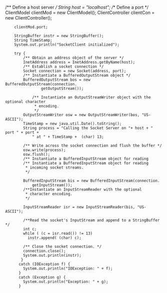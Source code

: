  /** Define a host server */
	    String host = "localhost";
	    /** Define a port */
	    ClientModel clientMod = new ClientModel(); 
	    ClientController clientCon = new ClientController();
	    
	    clientMod.port;
	    
	    StringBuffer instr = new StringBuffer();
	    String TimeStamp;
	    System.out.println("SocketClient initialized");
	    
	    try {
	        /** Obtain an address object of the server */
	        InetAddress address = InetAddress.getByName(host);
	        /** Establish a socket connection */
	        Socket connection = new Socket(address, port);
	        /** Instantiate a BufferedOutputStream object */
	        BufferedOutputStream bos = new BufferedOutputStream(connection.
	                getOutputStream());

	            /** Instantiate an OutputStreamWriter object with the optional character
	             * encoding.
	             */
	        OutputStreamWriter osw = new OutputStreamWriter(bos, "US-ASCII");
	        TimeStamp = new java.util.Date().toString();
	        String process = "Calling the Socket Server on "+ host + " port " + port +
	            " at " + TimeStamp +  (char) 13;

	        /** Write across the socket connection and flush the buffer */
	        osw.write(process);
	        osw.flush();
	        /** Instantiate a BufferedInputStream object for reading
	        /** Instantiate a BufferedInputStream object for reading
	         * incoming socket streams.
	         */

	        BufferedInputStream bis = new BufferedInputStream(connection.
	            getInputStream());
	        /**Instantiate an InputStreamReader with the optional
	         * character encoding.
	         */

	        InputStreamReader isr = new InputStreamReader(bis, "US-ASCII");

	        /**Read the socket's InputStream and append to a StringBuffer */
	        int c;
	        while ( (c = isr.read()) != 13)
	          instr.append( (char) c);

	        /** Close the socket connection. */
	        connection.close();
	        System.out.println(instr);
	       }
	      catch (IOException f) {
	        System.out.println("IOException: " + f);
	      }
	      catch (Exception g) {
	        System.out.println("Exception: " + g);
	      }
	    

